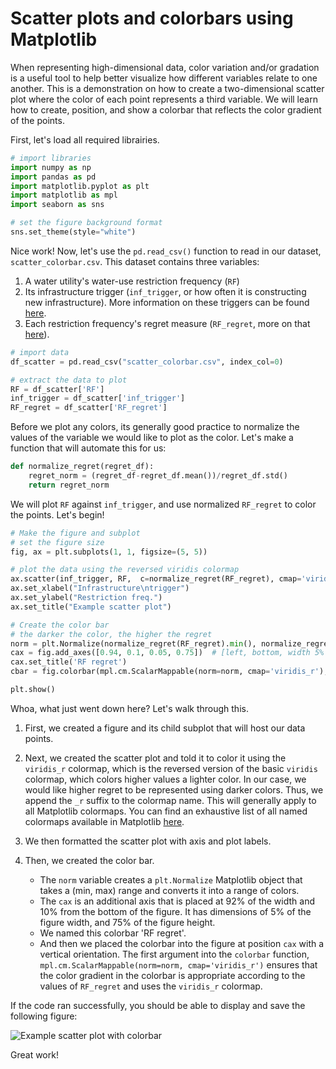 # Scatter plots and colorbars using Matplotlib

When representing high-dimensional data, color variation and/or gradation is a useful tool to help better visualize how different variables relate to one another. This is a demonstration on how to create a two-dimensional scatter plot where the color of each point represents a third variable. We will learn how to create, position, and show a colorbar that reflects the color gradient of the points. 

First, let's load all required librairies.
```python
# import libraries
import numpy as np
import pandas as pd
import matplotlib.pyplot as plt
import matplotlib as mpl
import seaborn as sns

# set the figure background format
sns.set_theme(style="white")
```

Nice work! Now, let's use the `pd.read_csv()` function to read in our dataset, `scatter_colorbar.csv`. This dataset contains three variables:
1. A water utility's water-use restriction frequency (`RF`)
2. Its infrastructure trigger (`inf_trigger`, or how often it is constructing new infrastructure). More information on these triggers can be found [here](https://waterprogramming.wordpress.com/2021/04/26/mordm-basics-iii-rof-triggers-and-performance-objective-tradeoffs/).
3. Each restriction frequency's regret measure (`RF_regret`, more on that [here](https://waterprogramming.wordpress.com/2019/06/27/examining-robustness-metrics-using-rhodium/)). 

```python
# import data
df_scatter = pd.read_csv("scatter_colorbar.csv", index_col=0)

# extract the data to plot
RF = df_scatter['RF']
inf_trigger = df_scatter['inf_trigger']
RF_regret = df_scatter['RF_regret']
```

Before we plot any colors, its generally good practice to normalize the values of the variable we would like to plot as the color. Let's make a function that will automate this for us:

```python
def normalize_regret(regret_df):
    regret_norm = (regret_df-regret_df.mean())/regret_df.std()
    return regret_norm
```

We will plot `RF` against `inf_trigger`, and use normalized `RF_regret` to color the points. Let's begin!

```python
# Make the figure and subplot
# set the figure size
fig, ax = plt.subplots(1, 1, figsize=(5, 5))

# plot the data using the reversed viridis colormap
ax.scatter(inf_trigger, RF,  c=normalize_regret(RF_regret), cmap='viridis_r', s=20, alpha=0.8)
ax.set_xlabel("Infrastructure\ntrigger")
ax.set_ylabel("Restriction freq.")
ax.set_title("Example scatter plot")

# Create the color bar
# the darker the color, the higher the regret
norm = plt.Normalize(normalize_regret(RF_regret).min(), normalize_regret(RF_regret).max())
cax = fig.add_axes([0.94, 0.1, 0.05, 0.75])  # [left, bottom, width 5% of figure width, height 75% of figure height]
cax.set_title('RF regret')
cbar = fig.colorbar(mpl.cm.ScalarMappable(norm=norm, cmap='viridis_r'), cax=cax, orientation='vertical')

plt.show()
```

Whoa, what just went down here? Let's walk through this.

1. First, we created a figure and its child subplot that will host our data points.

2. Next, we created the scatter plot and told it to color it using the `viridis_r` colormap, which is the reversed version of the basic `viridis` colormap, which colors higher values a lighter color. In our case, we would like higher regret to be represented using darker colors. Thus, we append the `_r` suffix to the colormap name. This will generally apply to all Matplotlib colormaps. You can find an exhaustive list of all named colormaps available in Matplotlib [here](https://matplotlib.org/stable/tutorials/colors/colormaps.html).

3. We then formatted the scatter plot with axis and plot labels. 

4. Then, we created the color bar. 
    - The `norm` variable creates a `plt.Normalize` Matplotlib object that takes a (min, max) range and converts it into a range of colors.
    - The `cax` is an additional axis that is placed at 92% of the width and 10% from the bottom of the figure. It has dimensions of 5% of the figure width, and 75% of the figure height. 
    - We named this colorbar 'RF regret'.
    - And then we placed the colorbar into the figure at position `cax` with a vertical orientation. The first argument into the `colorbar` function, `mpl.cm.ScalarMappable(norm=norm, cmap='viridis_r')` ensures that the color gradient in the colorbar is appropriate according to the values of `RF_regret` and uses the `viridis_r` colormap.

If the code ran successfully, you should be able to display and save the following figure:

![Example scatter plot with colorbar](scatter_colorbar.png)

Great work!